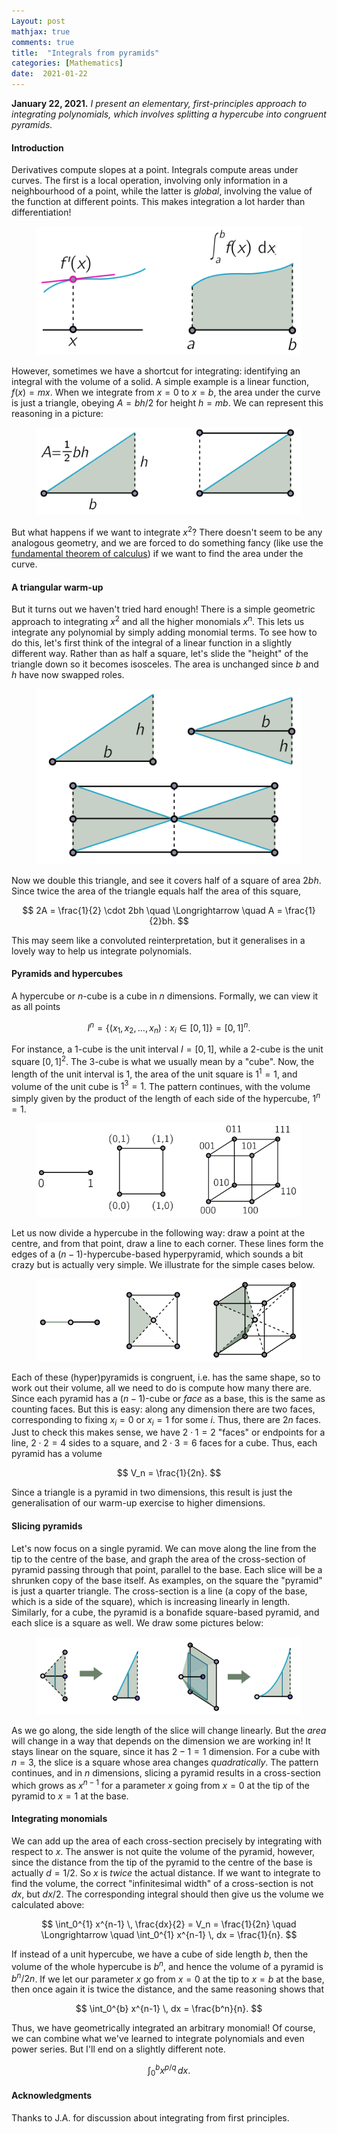 ```yaml
---
Layout: post
mathjax: true
comments: true
title:  "Integrals from pyramids"
categories: [Mathematics]
date:  2021-01-22
---
```


**January 22, 2021.** *I present an elementary, first-principles
  approach to integrating polynomials, which involves splitting a
  hypercube into congruent pyramids.*

#### Introduction

Derivatives compute slopes at a point.
Integrals compute areas under curves.
The first is a local operation, involving only information in a
neighbourhood of a point, while the latter is *global*, involving the
value of the function at different points.
This makes integration a lot harder than differentiation!

<figure>
    <div style="text-align:center"><img src
    ="/images/posts/pyramid1.png"/>
	</div>
	</figure>

However, sometimes we have a shortcut for integrating: identifying an
integral with the volume of a solid.
A simple example is a linear function, $f(x) = mx$. When we integrate
from $x = 0$ to $x = b$, the area under the curve is just a triangle,
obeying $A = bh/2$ for height $h = mb$.
We can represent this reasoning in a picture:

<figure>
    <div style="text-align:center"><img src
    ="/images/posts/pyramid2.png"/>
	</div>
	</figure>

But what happens if we want to integrate $x^2$?
There doesn't seem to be any analogous geometry, and we are forced to
do something fancy (like use the
[fundamental theorem of calculus](https://en.wikipedia.org/wiki/Fundamental_theorem_of_calculus))
if we want to find the area under the curve.

#### A triangular warm-up

But it turns out we haven't tried hard enough!
There is a simple geometric approach to integrating $x^2$ and all the
higher monomials $x^n$.
This lets us integrate any polynomial by simply adding monomial terms.
To see how to do this, let's first think of the integral of a linear
function in a slightly different way.
Rather than as half a square, let's slide the "height" of the triangle
down so it becomes isosceles.
The area is unchanged since $b$ and $h$ have now swapped roles.

<figure>
    <div style="text-align:center"><img src
    ="/images/posts/pyramid3.png"/>
	</div>
	</figure>

Now we double this triangle, and see it covers half of a square of
area $2bh$. Since twice the area of the triangle equals half the area
of this square,

$$
2A = \frac{1}{2} \cdot 2bh \quad \Longrightarrow \quad A = \frac{1}{2}bh.
$$

This may seem like a convoluted reinterpretation, but it generalises
in a lovely way to help us integrate polynomials.

#### Pyramids and hypercubes

A hypercube or $n$-cube is a cube in $n$ dimensions.
Formally, we can view it as all points

$$
I^n = \{(x_1, x_2, \ldots, x_n) : x_i \in [0, 1]\} = [0, 1]^n.
$$

For instance, a $1$-cube is the unit interval $I = [0, 1]$, while a
$2$-cube is the unit square $[0 ,1]^2$.
The $3$-cube is what we usually mean by a "cube".
Now, the length of the unit interval is $1$, the area of the unit
square is $1^1 = 1$, and volume of the unit cube is $1^3 = 1$.
The pattern continues, with the volume simply given by the product of
the length of each side of the hypercube, $1^n = 1$.

<figure>
    <div style="text-align:center"><img src
    ="/images/posts/pyramid4.png"/>
	</div>
	</figure>

Let us now divide a hypercube in the following way: draw a point at
the centre, and from that point, draw a line to each corner.
These lines form the edges of a $(n-1)$-hypercube-based hyperpyramid,
which sounds a bit crazy but is actually very simple.
We illustrate for the simple cases below.

<figure>
    <div style="text-align:center"><img src
    ="/images/posts/pyramid5.png"/>
	</div>
	</figure>

Each of these (hyper)pyramids is congruent, i.e. has the same shape,
so to work out their volume, all we need to do is compute how many there
are.
Since each pyramid has a $(n-1)$-cube or *face* as a base, this is the
same as counting faces.
But this is easy: along any dimension there are two faces,
corresponding to fixing $x_i = 0$ or $x_i = 1$ for some $i$.
Thus, there are $2n$ faces.
Just to check this makes sense, we have $2 \cdot 1 = 2$ "faces" or
endpoints for a line, $2 \cdot 2 = 4$ sides to a square, and $2 \cdot
3 = 6$ faces for a cube.
Thus, each pyramid has a volume

$$
V_n = \frac{1}{2n}.
$$

Since a triangle is a pyramid in two dimensions, this result is just
the generalisation of our warm-up exercise to higher dimensions.

#### Slicing pyramids

Let's now focus on a single pyramid.
We can move along the line from the tip to the centre of the base, and
graph the area of the cross-section of pyramid passing through that point,
parallel to the base.
Each slice will be a shrunken copy of the base itself.
As examples, on the square the "pyramid" is just a quarter triangle.
The cross-section is a line (a copy of the base, which is a side of the
square), which is increasing linearly in length.
Similarly, for a cube, the pyramid is a bonafide square-based pyramid,
and each slice is a square as well.
We draw some pictures below:

<figure>
    <div style="text-align:center"><img src
    ="/images/posts/pyramid6.png"/>
	</div>
	</figure>

As we go along, the side length of the slice will change linearly.
But the *area* will change in a way that depends on the dimension we
are working in! It stays linear on the square, since it has $2 - 1 =
1$ dimension.
For a cube with $n = 3$, the slice is a square whose area changes
*quadratically*.
The pattern continues, and in $n$ dimensions, slicing a pyramid
results in a cross-section which grows as $x^{n-1}$ for a parameter
$x$ going from $x = 0$ at the tip of the pyramid to $x = 1$ at the
base.

#### Integrating monomials

We can add up the area of each cross-section precisely by integrating
with respect to $x$.
The answer is not quite the volume of the pyramid, however, since the
distance from the tip of the pyramid to the centre of the base is
actually $d = 1/2$.
So $x$ is *twice* the actual distance.
If we want to integrate to find the volume, the correct "infinitesimal
width" of a cross-section is not $dx$, but $dx/2$.
The corresponding integral should then give us the volume we
calculated above:

$$
\int_0^{1} x^{n-1} \, \frac{dx}{2} = V_n = \frac{1}{2n} \quad \Longrightarrow \quad \int_0^{1} x^{n-1} \, dx = \frac{1}{n}.
$$

If instead of a unit hypercube, we have a cube of side length $b$,
then the volume of the whole hypercube is $b^n$, and hence the volume
of a pyramid is $b^n/2n$.
If we let our parameter $x$ go from $x = 0$ at the tip to $x = b$ at
the base, then once again it is twice the distance, and the same
reasoning shows that

$$
\int_0^{b} x^{n-1} \, dx = \frac{b^n}{n}.
$$

Thus, we have geometrically integrated an arbitrary monomial!
Of course, we can combine what we've learned to integrate polynomials
and even power series.
But I'll end on a slightly different note.

$$
\int_0^{b} x^{p/q} \, dx.
$$

#### Acknowledgments

Thanks to J.A. for discussion about integrating from first principles.
